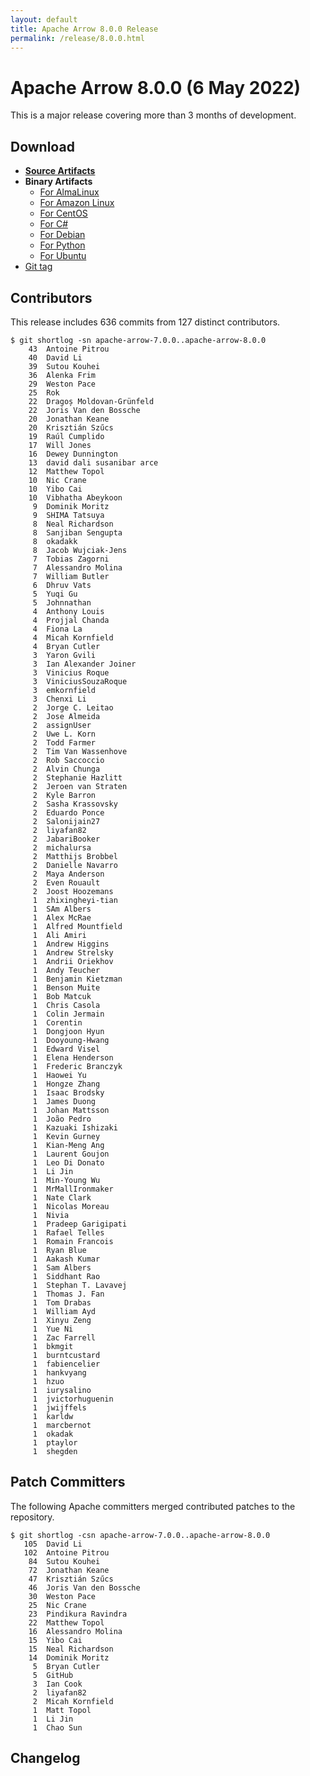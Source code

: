 ```yaml
---
layout: default
title: Apache Arrow 8.0.0 Release
permalink: /release/8.0.0.html
---
```

<!--
{% comment %}
Licensed to the Apache Software Foundation (ASF) under one or more
contributor license agreements.  See the NOTICE file distributed with
this work for additional information regarding copyright ownership.
The ASF licenses this file to you under the Apache License, Version 2.0
(the "License"); you may not use this file except in compliance with
the License.  You may obtain a copy of the License at

http://www.apache.org/licenses/LICENSE-2.0

Unless required by applicable law or agreed to in writing, software
distributed under the License is distributed on an "AS IS" BASIS,
WITHOUT WARRANTIES OR CONDITIONS OF ANY KIND, either express or implied.
See the License for the specific language governing permissions and
limitations under the License.
{% endcomment %}
-->

# Apache Arrow 8.0.0 (6 May 2022)

This is a major release covering more than 3 months of development.

## Download

* [**Source Artifacts**][1]
* **Binary Artifacts**
  * [For AlmaLinux][2]
  * [For Amazon Linux][3]
  * [For CentOS][4]
  * [For C#][5]
  * [For Debian][6]
  * [For Python][7]
  * [For Ubuntu][8]
* [Git tag][9]

## Contributors

This release includes      636 commits from      127 distinct contributors.

```console
$ git shortlog -sn apache-arrow-7.0.0..apache-arrow-8.0.0
    43	Antoine Pitrou
    40	David Li
    39	Sutou Kouhei
    36	Alenka Frim
    29	Weston Pace
    25	Rok
    22	Dragoș Moldovan-Grünfeld
    22	Joris Van den Bossche
    20	Jonathan Keane
    20	Krisztián Szűcs
    19	Raúl Cumplido
    17	Will Jones
    16	Dewey Dunnington
    13	david dali susanibar arce
    12	Matthew Topol
    10	Nic Crane
    10	Yibo Cai
    10	Vibhatha Abeykoon
     9	Dominik Moritz
     9	SHIMA Tatsuya
     8	Neal Richardson
     8	Sanjiban Sengupta
     8	okadakk
     8	Jacob Wujciak-Jens
     7	Tobias Zagorni
     7	Alessandro Molina
     7	William Butler
     6	Dhruv Vats
     5	Yuqi Gu
     5	Johnnathan
     4	Anthony Louis
     4	Projjal Chanda
     4	Fiona La
     4	Micah Kornfield
     4	Bryan Cutler
     3	Yaron Gvili
     3	Ian Alexander Joiner
     3	Vinicius Roque
     3	ViniciusSouzaRoque
     3	emkornfield
     3	Chenxi Li
     2	Jorge C. Leitao
     2	Jose Almeida
     2	assignUser
     2	Uwe L. Korn
     2	Todd Farmer
     2	Tim Van Wassenhove
     2	Rob Saccoccio
     2	Alvin Chunga
     2	Stephanie Hazlitt
     2	Jeroen van Straten
     2	Kyle Barron
     2	Sasha Krassovsky
     2	Eduardo Ponce
     2	Salonijain27
     2	liyafan82
     2	JabariBooker
     2	michalursa
     2	Matthijs Brobbel
     2	Danielle Navarro
     2	Maya Anderson
     2	Even Rouault
     2	Joost Hoozemans
     1	zhixingheyi-tian
     1	SAm Albers
     1	Alex McRae
     1	Alfred Mountfield
     1	Ali Amiri
     1	Andrew Higgins
     1	Andrew Strelsky
     1	Andrii Oriekhov
     1	Andy Teucher
     1	Benjamin Kietzman
     1	Benson Muite
     1	Bob Matcuk
     1	Chris Casola
     1	Colin Jermain
     1	Corentin
     1	Dongjoon Hyun
     1	Dooyoung-Hwang
     1	Edward Visel
     1	Elena Henderson
     1	Frederic Branczyk
     1	Haowei Yu
     1	Hongze Zhang
     1	Isaac Brodsky
     1	James Duong
     1	Johan Mattsson
     1	João Pedro
     1	Kazuaki Ishizaki
     1	Kevin Gurney
     1	Kian-Meng Ang
     1	Laurent Goujon
     1	Leo Di Donato
     1	Li Jin
     1	Min-Young Wu
     1	MrMallIronmaker
     1	Nate Clark
     1	Nicolas Moreau
     1	Nivia
     1	Pradeep Garigipati
     1	Rafael Telles
     1	Romain Francois
     1	Ryan Blue
     1	Aakash Kumar
     1	Sam Albers
     1	Siddhant Rao
     1	Stephan T. Lavavej
     1	Thomas J. Fan
     1	Tom Drabas
     1	William Ayd
     1	Xinyu Zeng
     1	Yue Ni
     1	Zac Farrell
     1	bkmgit
     1	burntcustard
     1	fabiencelier
     1	hankvyang
     1	hzuo
     1	iurysalino
     1	jvictorhuguenin
     1	jwijffels
     1	karldw
     1	marcbernot
     1	okadak
     1	ptaylor
     1	shegden
```

## Patch Committers

The following Apache committers merged contributed patches to the repository.

```console
$ git shortlog -csn apache-arrow-7.0.0..apache-arrow-8.0.0
   105	David Li
   102	Antoine Pitrou
    84	Sutou Kouhei
    72	Jonathan Keane
    47	Krisztián Szűcs
    46	Joris Van den Bossche
    30	Weston Pace
    25	Nic Crane
    23	Pindikura Ravindra
    22	Matthew Topol
    16	Alessandro Molina
    15	Yibo Cai
    15	Neal Richardson
    14	Dominik Moritz
     5	Bryan Cutler
     5	GitHub
     3	Ian Cook
     2	liyafan82
     2	Micah Kornfield
     1	Matt Topol
     1	Li Jin
     1	Chao Sun
```

## Changelog

[1]: https://www.apache.org/dyn/closer.lua/arrow/arrow-8.0.0/
[2]: https://apache.jfrog.io/artifactory/arrow/almalinux/
[3]: https://apache.jfrog.io/artifactory/arrow/amazon-linux/
[4]: https://apache.jfrog.io/artifactory/arrow/centos/
[5]: https://apache.jfrog.io/artifactory/arrow/nuget/
[6]: https://apache.jfrog.io/artifactory/arrow/debian/
[7]: https://apache.jfrog.io/artifactory/arrow/python/8.0.0/
[8]: https://apache.jfrog.io/artifactory/arrow/ubuntu/
[9]: https://github.com/apache/arrow/releases/tag/apache-arrow-8.0.0
